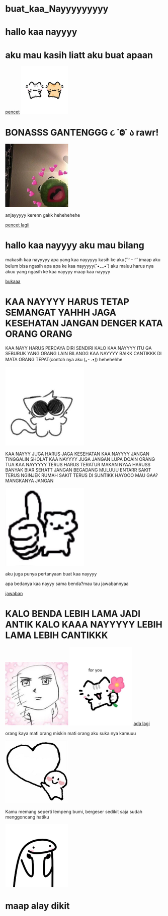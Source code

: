 # buat_kaa_Nayyyyyyyyy
<!DOCTYPE html>
<html>
<head>
	<meta charset="utf-8">
	<meta name="viewport" content="width=device-width, initial-scale=1">
	<title>BONASSSSSSS</title>
</head>
<body>
	<h1>hallo kaa nayyyy</h1>
	<h1>aku mau kasih liatt aku buat apaan</h1>
	<a href="alvin2.html">pencet</a>
	<img src="gambar.jpg" width="150px" height="150px">
</body>
</html>
<!DOCTYPE html>
<html>
<head>
	<meta charset="utf-8">
	<meta name="viewport" content="width=device-width, initial-scale=1">
	<title>bonassss 2</title>
</head>
<body>
	<h1>BONASSS GANTENGGG ૮ ˙Ⱉ˙ ა rawr!</h1>
	<img src="love.jpg"heigth="200px" width="200px">
	<p>anjayyyyy kerenn gakk hehehehehe</p>
	<a href="alvin3.html">pencet lagii</a>
</body>
</html>
<!DOCTYPE html>
<html>
<head>
	<meta charset="utf-8">
	<meta name="viewport" content="width=device-width, initial-scale=1">
	<title>bonassssss</title>
</head>
<body>
	<h1>hallo kaa nayyyy aku mau bilang</h1>
	<p>makasih kaa nayyyyy apa yang kaa nayyyyy kasih ke aku(˶ᵔ ᵕ ᵔ˶)maap aku belum bisa ngasih apa apa ke kaa nayyyyy(´•︵•`) aku maluu harus nya akuu yang ngasih ke kaa nayyyy maap kaa nayyyy</p>
	<a href="badak.html">bukaaa</a>
</body>
</html><!DOCTYPE html>
<html>
<head>
	<meta charset="utf-8">
	<meta name="viewport" content="width=device-width, initial-scale=1">
	<title>bonassssss</title>
</head>
<body>
	<h1>KAA NAYYYY HARUS TETAP SEMANGAT YAHHH JAGA KESEHATAN JANGAN DENGER KATA ORANG ORANG</h1>
	<p>KAA NAYY HARUS PERCAYA DIRI SENDIRI KALO KAA NAYYYY ITU GA SEBURUK YANG ORANG LAIN BILANGG KAA NAYYYY BAIKK CANTIKKK DI MATA ORANG TEPAT(contoh nya aku (｡- .•)) hehehehhe</p>
	<img src="love5.jpg"heigth="250px" width="250px">
	<p>KAA NAYYY JUGA HARUS JAGA KESEHATAN KAA NAYYYY JANGAN TINGGALIN SHOLAT KAA NAYYYY JUGA JANGAN LUPA DOAIN ORANG TUA KAA NAYYYYY TERUS HARUS TERATUR MAKAN NYAA HARUSS BANYAK BIAR SEHATT JANGAN BEGADANG MULUUU ENTARR SAKIT TERUS NGINJEK RUMAH SAKIT TERUS DI SUNTIKK HAYOOO MAU GAA? MANGKANYA JANGAN</p>
	<img src="love4.jpg"heigth="250px" width="250px">
	<p>aku juga punya pertanyaan buat kaa nayyyy</p>
	<p>apa bedanya kaa nayyy sama benda?mau tau jawabannyaa</p>
	<a href="badak2.html">jawaban</a>
</body>
</html>
<!DOCTYPE html>
<html>
<head>
	<meta charset="utf-8">
	<meta name="viewport" content="width=device-width, initial-scale=1">
	<title>bonas baikk</title>
</head>
<body>
	<h1>KALO BENDA LEBIH LAMA JADI ANTIK KALO KAAA NAYYYYY LEBIH LAMA LEBIH CANTIKKK</h1>
	<img src="LOVE6.jpg"heigth="200px" width="200px">
	<img src="love7.jpg"heigth="200px" width="200px">
	<a href="badak3.html">ada lagi</a>
</body>
</html>
<!DOCTYPE html>
<html>
<head>
	<meta charset="utf-8">
	<meta name="viewport" content="width=device-width, initial-scale=1">
	<title>bonassssss</title>
</head>
<body>
	<p>orang kaya mati orang miskin mati orang aku suka nya kamuuu</p>
	<img src="love2.jpg"heigth="200px" width="200px">
	<p>Kamu memang seperti lempeng bumi, bergeser sedikit saja sudah menggoncang hatiku</p>
	<img src="love3.jpg" height="200px" width="200px">
	<h1>maap alay dikit</h1>
</body>
</html>
